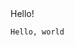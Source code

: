 <DOCTYPE html>
<html lang="en">
  <head>
    Hello!
  </head>
  <body>
    
    Hello, world
  </body>
</html>

